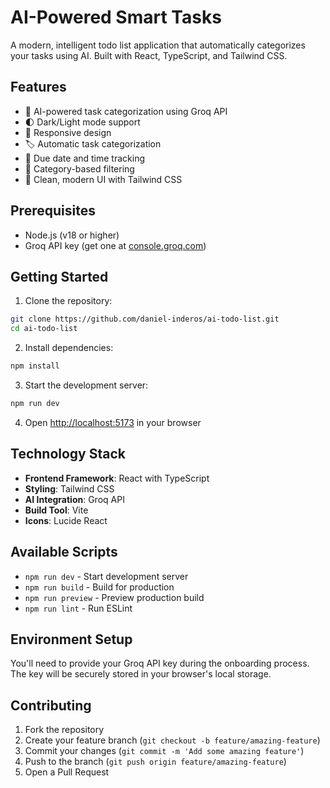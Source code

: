 # AI-Powered Smart Tasks

A modern, intelligent todo list application that automatically categorizes your tasks using AI. Built with React, TypeScript, and Tailwind CSS.

## Features

- 🤖 AI-powered task categorization using Groq API
- 🌓 Dark/Light mode support
- 📱 Responsive design
- 🏷️ Automatic task categorization
- 📅 Due date and time tracking
- 🎯 Category-based filtering
- 🎨 Clean, modern UI with Tailwind CSS

## Prerequisites

- Node.js (v18 or higher)
- Groq API key (get one at [console.groq.com](https://console.groq.com/keys))

## Getting Started

1. Clone the repository:
```bash
git clone https://github.com/daniel-inderos/ai-todo-list.git
cd ai-todo-list
```
2. Install dependencies:

```bash
npm install
```
3. Start the development server:

```bash
npm run dev
```

4. Open [http://localhost:5173](http://localhost:5173) in your browser

## Technology Stack

- **Frontend Framework**: React with TypeScript
- **Styling**: Tailwind CSS
- **AI Integration**: Groq API
- **Build Tool**: Vite
- **Icons**: Lucide React

## Available Scripts

- `npm run dev` - Start development server
- `npm run build` - Build for production
- `npm run preview` - Preview production build
- `npm run lint` - Run ESLint

## Environment Setup

You'll need to provide your Groq API key during the onboarding process. The key will be securely stored in your browser's local storage.

## Contributing

1. Fork the repository
2. Create your feature branch (`git checkout -b feature/amazing-feature`)
3. Commit your changes (`git commit -m 'Add some amazing feature'`)
4. Push to the branch (`git push origin feature/amazing-feature`)
5. Open a Pull Request

